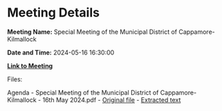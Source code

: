 # Meeting Details

**Meeting Name:** Special Meeting of the Municipal District of Cappamore-Kilmallock

**Date and Time:** 2024-05-16 16:30:00

**[Link to Meeting](https://www.limerick.ie/council/whats-on/special-meeting-of-the-municipal-district-of-cappamore-kilmallock-2)**

Files: 

Agenda - Special Meeting of the Municipal District of Cappamore-Kilmallock - 16th May 2024.pdf - [Original file](https://www.limerick.ie/sites/default/files/media/documents/2024-05/agenda-special-meeting-of-the-municipal-district-of-cappamore-kilmallock-16th-may-2024.pdf) - [Extracted text](./Agenda%20-%20Special%20Meeting%20of%20the%20Municipal%20District%20of%20Cappamore-Kilmallock%20-%2016th%20May%202024.md)

